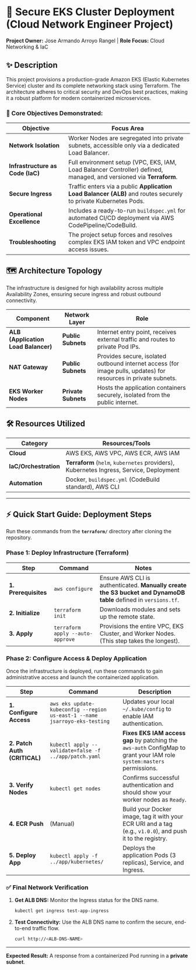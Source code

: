 # 🚀 Secure EKS Cluster Deployment (Cloud Network Engineer Project)

**Project Owner:** Jose Armando Arroyo Rangel | **Role Focus:** Cloud Networking & IaC

## ✨ Description

This project provisions a production-grade Amazon EKS (Elastic Kubernetes Service) cluster and its complete networking stack using Terraform. The architecture adheres to critical security and DevOps best practices, making it a robust platform for modern containerized microservices.

### 🎯 Core Objectives Demonstrated:

| Objective | Focus Area | 
| ----- | ----- | 
| **Network Isolation** | Worker Nodes are segregated into private subnets, accessible only via a dedicated Load Balancer. | 
| **Infrastructure as Code (IaC)** | Full environment setup (VPC, EKS, IAM, Load Balancer Controller) defined, managed, and versioned via **Terraform**. | 
| **Secure Ingress** | Traffic enters via a public **Application Load Balancer (ALB)** and routes securely to private Kubernetes Pods. | 
| **Operational Excellence** | Includes a ready-to-run `buildspec.yml` for automated CI/CD deployment via AWS CodePipeline/CodeBuild. | 
| **Troubleshooting** | The project setup forces and resolves complex EKS IAM token and VPC endpoint access issues. | 

## 🗺️ Architecture Topology

The infrastructure is designed for high availability across multiple Availability Zones, ensuring secure ingress and robust outbound connectivity.



| Component | Network Layer | Role | 
| ----- | ----- | ----- | 
| **ALB (Application Load Balancer)** | **Public Subnets** | Internet entry point, receives external traffic and routes to private Pod IPs. | 
| **NAT Gateway** | **Public Subnets** | Provides secure, isolated outbound internet access (for image pulls, updates) for resources in private subnets. | 
| **EKS Worker Nodes** | **Private Subnets** | Hosts the application containers securely, isolated from the public internet. | 

## 🛠️ Resources Utilized

| Category | Resources/Tools | 
| ----- | ----- | 
| **Cloud** | AWS EKS, AWS VPC, AWS ECR, AWS IAM | 
| **IaC/Orchestration** | **Terraform** (`helm`, `kubernetes` providers), Kubernetes $\text{Ingress}$, $\text{Service}$, $\text{Deployment}$ | 
| **Automation** | Docker, `buildspec.yml` (CodeBuild standard), $\text{AWS}$ $\text{CLI}$ | 

---

## ⚡ Quick Start Guide: Deployment Steps

Run these commands from the **`terraform/`** directory after cloning the repository.

### Phase 1: Deploy Infrastructure (Terraform)

| Step | Command | Notes | 
| ----- | ----- | ----- | 
| **1. Prerequisites** | `aws configure` | Ensure AWS CLI is authenticated. **Manually create the S3 bucket and DynamoDB table** defined in `versions.tf`. | 
| **2. Initialize** | `terraform init` | Downloads modules and sets up the remote state. | 
| **3. Apply** | `terraform apply --auto-approve` | Provisions the entire VPC, EKS Cluster, and Worker Nodes. (This step takes the longest). | 

### Phase 2: Configure Access & Deploy Application

Once the infrastructure is deployed, run these commands to gain administrative access and launch the containerized application.

| Step | Command | Description | 
| ----- | ----- | ----- | 
| **1. Configure Access** | `aws eks update-kubeconfig --region us-east-1 --name jsarroyo-eks-testing` | Updates your local `~/.kube/config` to enable IAM authentication. |
| **2. Patch Auth (CRITICAL)** | `kubectl apply --validate=false -f ../app/patch.yaml` | **Fixes EKS IAM access gap** by patching the `aws-auth` ConfigMap to grant your IAM role `system:masters` permissions. |
| **3. Verify Nodes** | `kubectl get nodes` | Confirms successful authentication and should show your worker nodes as `Ready`. |
| **4. ECR Push** | (Manual) | Build your Docker image, tag it with your ECR URI and a tag (e.g., `v1.0.0`), and push it to the registry. |
| **5. Deploy App** | `kubectl apply -f ../app/kubernetes/` | Deploys the application Pods (3 replicas), Service, and Ingress. |

### ✅ Final Network Verification

1.  **Get ALB DNS:** Monitor the Ingress status for the DNS name.
    ```bash
    kubectl get ingress test-app-ingress
    ```

2.  **Test Connectivity:** Use the ALB DNS name to confirm the secure, end-to-end traffic flow.
    ```bash
    curl http://<ALB-DNS-NAME>
    ```

---
**Expected Result:** A response from a containerized Pod running in a **private subnet**.
